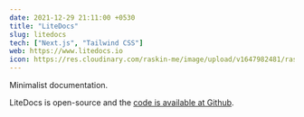 ```yaml
---
date: 2021-12-29 21:11:00 +0530
title: "LiteDocs"
slug: litedocs
tech: ["Next.js", "Tailwind CSS"]
web: https://www.litedocs.io
icon: https://res.cloudinary.com/raskin-me/image/upload/v1647982481/raskin.me/images/litedocs-icon_go9q9y.png
---
```


Minimalist documentation.

LiteDocs is open-source and
the [code is available at Github](http://github.com/perryraskin/litedocs).
